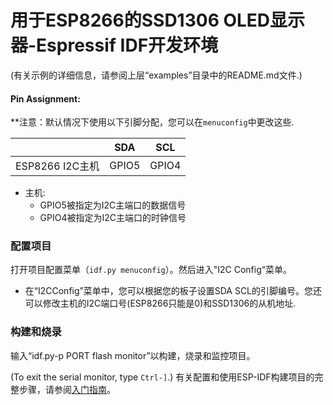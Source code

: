 
# 用于ESP8266的SSD1306 OLED显示器-Espressif IDF开发环境

(有关示例的详细信息，请参阅上层“examples”目录中的README.md文件.)

#### Pin Assignment:

**注意：默认情况下使用以下引脚分配，您可以在`menuconfig`中更改这些.

|                  | SDA    | SCL    |
|------------------| ------ | ------ |
| ESP8266 I2C主机    | GPIO5  | GPIO4  |

- 主机:
  - GPIO5被指定为I2C主端口的数据信号
  - GPIO4被指定为I2C主端口的时钟信号

### 配置项目

打开项目配置菜单（`idf.py menuconfig`）。然后进入"I2C Config“菜单。

- 在“I2CConfig”菜单中，您可以根据您的板子设置SDA SCL的引脚编号。您还可以修改主机的I2C端口号(ESP8266只能是0)和SSD1306的从机地址.


### 构建和烧录

输入“idf.py-p PORT flash monitor”以构建，烧录和监控项目。

(To exit the serial monitor, type ``Ctrl-]``.)
有关配置和使用ESP-IDF构建项目的完整步骤，请参阅[入门指南](https://docs.espressif.com/projects/esp-idf/en/latest/get-started/index.html)。

